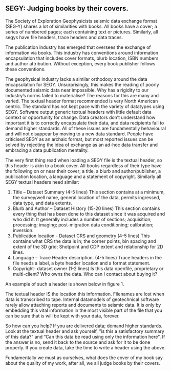 ## SEGY: Judging books by their covers.

The Society of Exploration Geophysicists seismic data exchange format (SEG-Y) shares a lot of similarities with books. All books have a cover; a series of numbered pages;  each containing text or pictures. Similarly, all segys have file headers, trace headers and data traces.

The publication industry has emerged that oversees the exchange of information via books. This industry has conventions around information encapsulation that includes cover formats, blurb location, ISBN numbers and author attribution. Without exception, every book publisher follows these conventions. 

The geophysical industry lacks a similar orthodoxy around the data encapsulation for SEGY. Unsurprisingly, this makes the reading of poorly documented seismic data near impossible. Why has a rigidity to our industry’s norms failed to materialise? The reasons for this are many and varied. The textual header format recommended is very North American centric. The standard has not kept pace with the variety of datatypes using SEGY. Software output generic textual headers with little default data context or opportunity for change. Data creators don’t understand how important it is to correctly encapsulate their data, and data recipients fail to demand higher standards. All of these issues are fundamentally behavioural and will not disappear by moving to a new data standard. People have criticised SEGY as an archaic format, but most reported issues can be solved by rejecting the idea of exchange as an ad-hoc data transfer and embracing a data publication mentality.

The very first thing read when loading a SEGY file is the textual header, so this header is akin to a book cover. All books regardless of their type have the following on or near their cover; a title, a blurb and author/publisher, a publication location, a language and a statement of copyright. 
Similarly all SEGY textual headers need similar:
1. Title –  Dataset Summary (4-5 lines)
This section contains at a minimum, the survey/well name, general location of the data, permits ingressed, data type, and data extents.
2. Blurb and Author –  Dataset History (15-20 lines)
This section contains every thing that has been done to this dataset since it was acquired and who did it. It generally includes a number of sections; acquisition; processing; imaging; post-migration data conditioning; calibration; inversion.
3. Publication location - Dataset CRS and geometry (4-5 lines)
This contains what CRS the data is in; the corner points, bin spacing and extent of the 3D grid; Shotpoint and CDP extent and relationship for 2D lines.
4. Language – Trace Header description. (4-5 lines)
Trace headers in the file needs a label, a byte header location and a format statement.
5. Copyright- dataset owner (1-2 lines)
Is this data openfile, proprietary or multi-client? Who owns the data. Who can I contact about buying it?

An example of such a header is shown below in figure 1.

The textual header IS the location this information. Filenames are lost when data is transcribed to tape. Internal datamodels of geotechnical software rarely allow attaching reports and documents to seismic data. It is only by embedding this vital information in the most visible part of the file that you can be sure that is will be kept with your data, forever.

So how can you help? 
If you are delivered data; demand higher standards. Look at the textual header and ask yourself, "is this a satisfactory summary of this data?” and “Can this data be read using only the information here". If the answer is no, send it back to the source and ask for it to be done properly.
If you create data, take the time to write a header using the above.

Fundamentally we must as ourselves, what does the cover of my book say about the quality of my work, after all, we all judge books by their covers.

